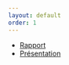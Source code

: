 ```yaml
---
layout: default
order: 1
---
```



- [Rapport](https://labs-web.github.io/besoin/documentation/) 
- [Présentation](https://labs-web.github.io/besoin/documentation/presentation.html#/) 
